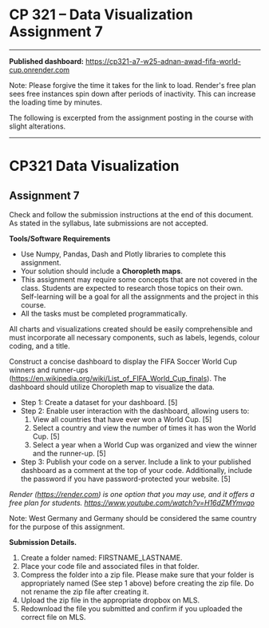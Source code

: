 # CP 321 – Data Visualization Assignment 7
---

**Published dashboard:** https://cp321-a7-w25-adnan-awad-fifa-world-cup.onrender.com

Note: Please forgive the time it takes for the link to load. Render's free plan sees free instances spin down after periods of inactivity. This can increase the loading time by minutes.

The following is excerpted from the assignment posting in the course with slight alterations.

---

CP321 Data Visualization
=
Assignment 7
-

Check and follow the submission instructions at the end of this document.
As stated in the syllabus, late submissions are not accepted.

**Tools/Software Requirements**
- Use Numpy, Pandas, Dash and Plotly libraries to complete this assignment.
- Your solution should include a **Choropleth maps**.
- This assignment may require some concepts that are not covered in the class. Students are expected to research those topics on their own. Self-learning will be a goal for all the assignments and the project in this course.
- All the tasks must be completed programmatically.

All charts and visualizations created should be easily comprehensible and must incorporate all necessary components, such as labels, legends, colour coding, and a title.

Construct a concise dashboard to display the FIFA Soccer World Cup winners and runner-ups (https://en.wikipedia.org/wiki/List_of_FIFA_World_Cup_finals). The dashboard should utilize Choropleth map to visualize the data.
- Step 1: Create a dataset for your dashboard. [5]
- Step 2: Enable user interaction with the dashboard, allowing users to:
  1. View all countries that have ever won a World Cup. [5]
  2. Select a country and view the number of times it has won the World Cup. [5]
  3. Select a year when a World Cup was organized and view the winner and the runner-up. [5]
- Step 3: Publish your code on a server. Include a link to your published dashboard as a comment at the top of your code. Additionally, include the password if you have password-protected your website. [5]

_Render (https://render.com) is one option that you may use, and it offers a free plan for students. https://www.youtube.com/watch?v=H16dZMYmvqo_

Note: West Germany and Germany should be considered the same country for the purpose of this assignment.

**Submission Details.**
1. Create a folder named: FIRSTNAME_LASTNAME.
2. Place your code file and associated files in that folder.
3. Compress the folder into a zip file. Please make sure that your folder is appropriately named (See step 1 above) before creating the zip file. Do not rename the zip file after creating it.
4. Upload the zip file in the appropriate dropbox on MLS.
5. Redownload the file you submitted and confirm if you uploaded the correct file on MLS.
